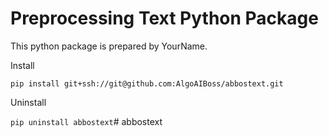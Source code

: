 # Preprocessing Text Python Package

This python package is prepared by YourName.

Install

`pip install git+ssh://git@github.com:AlgoAIBoss/abbostext.git`

Uninstall

`pip uninstall abbostext`# abbostext
